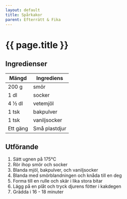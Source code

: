 ```yaml
---
layout: default
title: Spårkakor
parent: Efterrätt & Fika
---
```


# {{ page.title }}


## Ingredienser

Mängd|Ingrediens
------------ | -------------
200 g|smör
1 dl|socker
4 ½ dl|vetemjöl
1 tsk|bakpulver
1 tsk|vaniljsocker
Ett gäng|Små plastdjur

## Utförande

1. Sätt ugnen på 175℃
2. Rör ihop smör och socker
3. Blanda mjöl, bakpulver, och vaniljsocker
4. Blanda med smörblandningen och knåda till en deg
5. Forma till en rulle och skär i lika stora bitar
6. Lägg på en plåt och tryck djurens fötter i kakdegen
7. Grädda i 16 - 18 minuter
